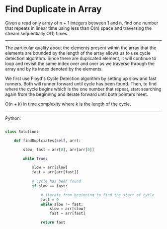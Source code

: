 # Find Duplicate in Array

Given a read only array of n + 1 integers between 1 and n, find one number that
repeats in linear time using less than O(n) space and traversing the stream
sequentially O(1) times.

---

The particular quality about the elements present within the array that the
elements are bounded by the length of the array allows us to use cycle
detection algorithm. Since there are duplicated element, it will continue to
loop and revisit the same index over and over as we traverse through the array
and by its index denoted by the elements.

We first use Floyd's Cycle Detection algorithm by setting up slow and fast
runners. Both will runner forward until cycle has been found. Then, to find
where the cycle begins which is the one number that repeat, start searching
again from the beginning and iterate forward until both pointers meet.

O(n + k) in time complexity where k is the length of the cycle.

---

Python:

```python

class Solution:

    def findDuplciates(self, arr):

        slow, fast = arr[0], arr[arr[0]]

        while True:

            slow = arr[slow]
            fast = arr[arr[fast]]
            
            # cycle has been found
            if slow == fast:

                # iterate from beginning to find the start of cycle
                fast = 0
                while slow != fast:
                    slow = arr[slow]
                    fast = arr[fast]

                return fast
```
